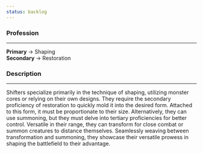 ```yaml
---
status: backlog
---
```

### Profession  
---  
**Primary** -> Shaping  
**Secondary** -> Restoration  
  
### Description  
---  
Shifters specialize primarily in the technique of shaping, utilizing monster cores or relying on their own designs. They require the secondary proficiency of restoration to quickly mold it into the desired form. Attached to this form, it must be proportionate to their size. Alternatively, they can use summoning, but they must delve into tertiary proficiencies for better control. Versatile in their range, they can transform for close combat or summon creatures to distance themselves. Seamlessly weaving between transformation and summoning, they showcase their versatile prowess in shaping the battlefield to their advantage.